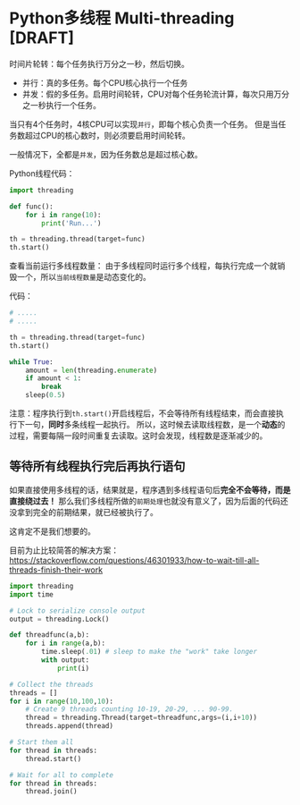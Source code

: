 # Python多线程 Multi-threading [DRAFT]

时间片轮转：每个任务执行万分之一秒，然后切换。

- 并行：真的多任务。每个CPU核心执行一个任务
- 并发：假的多任务。启用时间轮转，CPU对每个任务轮流计算，每次只用万分之一秒执行一个任务。

当只有4个任务时，4核CPU可以实现`并行`，即每个核心负责一个任务。
但是当任务数超过CPU的核心数时，则必须要启用时间轮转。

一般情况下，全都是`并发`，因为任务数总是超过核心数。

Python线程代码：
```py
import threading

def func():
    for i in range(10):
        print('Run...')

th = threading.thread(target=func)
th.start()
```

查看当前运行多线程数量：
由于多线程同时运行多个线程，每执行完成一个就销毁一个，所以`当前线程数量`是动态变化的。

代码：
```py
# .....
# .....

th = threading.thread(target=func)
th.start()

while True:
    amount = len(threading.enumerate)
    if amount < 1:
        break
    sleep(0.5)
```
注意：程序执行到`th.start()`开启线程后，不会等待所有线程结束，而会直接执行下一句，**同时**多条线程一起执行。
所以，这时候去读取线程数，是一个**动态**的过程，需要每隔一段时间重复去读取。这时会发现，线程数是逐渐减少的。



## 等待所有线程执行完后再执行语句

如果直接使用多线程的话，结果就是，程序遇到多线程语句后**完全不会等待，而是直接绕过去！**
那么我们多线程所做的`前期处理`也就没有意义了，因为后面的代码还没拿到完全的前期结果，就已经被执行了。

这肯定不是我们想要的。

目前为止比较简答的解决方案：https://stackoverflow.com/questions/46301933/how-to-wait-till-all-threads-finish-their-work

```py
import threading
import time

# Lock to serialize console output
output = threading.Lock()

def threadfunc(a,b):
    for i in range(a,b):
        time.sleep(.01) # sleep to make the "work" take longer
        with output:
            print(i)

# Collect the threads
threads = []
for i in range(10,100,10):
    # Create 9 threads counting 10-19, 20-29, ... 90-99.
    thread = threading.Thread(target=threadfunc,args=(i,i+10))
    threads.append(thread)

# Start them all
for thread in threads:
    thread.start()

# Wait for all to complete
for thread in threads:
    thread.join()
```